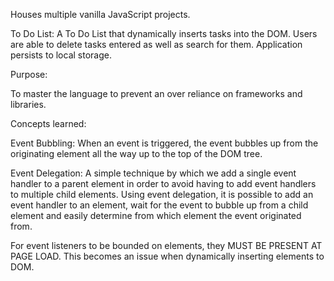 Houses multiple vanilla JavaScript projects.

To Do List: A To Do List that dynamically inserts tasks into the DOM. Users are able to delete tasks entered as well as search for them. Application persists to local storage. 

Purpose:

To master the language to prevent an over reliance on frameworks and libraries.

Concepts learned:

Event Bubbling: When an event is  triggered, the event bubbles up from the originating element all the way up to the top of the DOM tree.

Event Delegation: A simple technique by which we add a single event handler to a parent element in order to avoid having to add event handlers to multiple child elements.  Using event delegation, it is possible to add an event handler to an element, wait for the event to bubble up from a child element and easily determine from which element the event originated from.

For event listeners to be bounded on elements, they MUST BE PRESENT AT PAGE LOAD. This becomes an issue when dynamically inserting elements to DOM.
